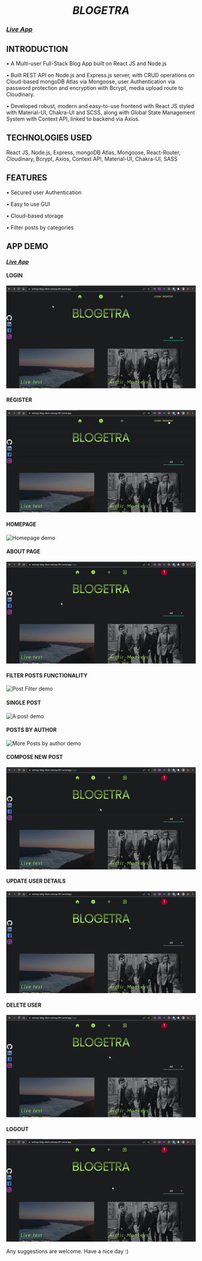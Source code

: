 # <div align="center"> _**BLOGETRA**_ </div>
### <div align="left">_[Live App](https://aviroop-blog-client-aviroop-001.vercel.app/)_</div>

## INTRODUCTION 
• A Multi-user Full-Stack Blog App built on React JS and Node.js

• Built REST API on Node.js and Express.js server, with CRUD operations on Cloud-based mongoDB Atlas via Mongoose, user Authentication via password protection and encryption with Bcrypt, media upload route to Cloudinary.

• Developed robust, modern and easy-to-use frontend with React JS styled with Material-UI, Chakra-UI and SCSS, along with Global State Management System with Context API, linked to backend via Axios.


## TECHNOLOGIES USED 
React JS, Node.js, Express, mongoDB Atlas, Mongoose, React-Router, Cloudinary, Bcrypt, Axios, Context API, Material-UI, Chakra-UI, SASS



## FEATURES 
• Secured user Authentication

• Easy to use GUI

• Cloud-based storage

• Filter posts by categories

## APP DEMO
#### <div align="left">_[Live App](https://aviroop-blog-client-aviroop-001.vercel.app/)_</div>

#### LOGIN
![Login demo](https://github.com/Aviroop-001/Blogetra/blob/main/Blogetra_login.gif)

#### REGISTER
![Registation demo](https://github.com/Aviroop-001/Blogetra/blob/main/Blogetra_register.gif)

#### HOMEPAGE
![Homepage demo](https://github.com/Aviroop-001/Blogetra/blob/main/Blogetra_homepage.gif)

#### ABOUT PAGE
![About page demo](https://github.com/Aviroop-001/Blogetra/blob/main/Blogetra_about.gif)

#### FILTER POSTS FUNCTIONALITY
![Post Filter demo](https://github.com/Aviroop-001/Blogetra/blob/main/Blogetra_filter_posts.gif)

#### SINGLE POST
![A post demo](https://github.com/Aviroop-001/Blogetra/blob/main/Blogetra_single_post.gif)

#### POSTS BY AUTHOR
![More Posts by author demo](https://github.com/Aviroop-001/Blogetra/blob/main/Blogetra_author_posts.gif)

#### COMPOSE NEW POST
![New Post Compose demo](https://github.com/Aviroop-001/Blogetra/blob/main/Blogetra_compose.gif)

#### UPDATE USER DETAILS
![User credentials update demo](https://github.com/Aviroop-001/Blogetra/blob/main/Blogetra_user_update.gif)

#### DELETE USER
![User delete demo](https://github.com/Aviroop-001/Blogetra/blob/main/Blogetra_user_delete.gif)

#### LOGOUT
![Logout demo](https://github.com/Aviroop-001/Blogetra/blob/main/Blogetra_logout.gif)


Any suggestions are welcome. Have a nice day :)
